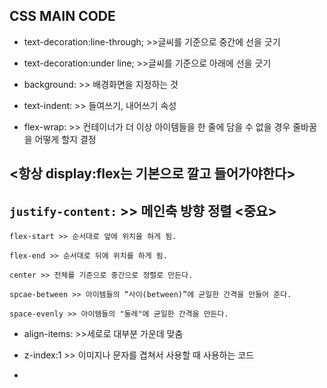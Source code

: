 ## CSS MAIN CODE


+ text-decoration:line-through;  >>글씨를 기준으로 중간에 선을 긋기

+ text-decoration:under line;  >>글씨를 기준으로 아래에 선을 긋기
+ background: >> 배경화면을 지정하는 것
+ text-indent: >> 들여쓰기, 내어쓰기 속성
+ flex-wrap: >> 컨테이너가 더 이상 아이템들을 한 줄에 담을 수 없을 경우 줄바꿈을 어떻게 할지 결정

## <항상 display:flex는 기본으로 깔고 들어가야한다>

## `justify-content:` >> 메인축 방향 정렬 <중요>

    flex-start >> 순서대로 앞에 위치을 하게 됨.

    flex-end >> 순서대로 뒤에 위치를 하게 됨.

    center >> 전체를 기준으로 중간으로 정렬로 만든다.

    spcae-between >> 아이템들의 “사이(between)”에 균일한 간격을 만들어 준다.

    space-evenly >> 아이템들의 "둘레"에 균일한 간격을 만든다.



+ align-items: >>세로로 대부분 가운데 맞춤

+ z-index:1 >> 이미지나 문자를 겹쳐서 사용할 때 사용하는 코드
+

